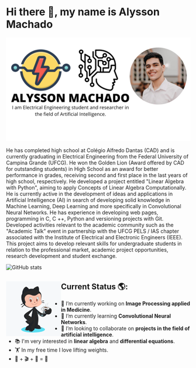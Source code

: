 # Hi there 👋, my name is Alysson Machado

![profile-image](https://github.com/Alyssonmach/alyssonmach/blob/master/profile-image.png)

He has completed high school at Colégio Alfredo Dantas (CAD) and is currently graduating in Electrical Engineering from the Federal University of Campina Grande (UFCG). He won the Golden Lion (Award offered by CAD for outstanding students) in High School as an award for better performance in grades, receiving second and first place in the last years of high school, respectively. He developed a project entitled "Linear Algebra with Python", aiming to apply Concepts of Linear Algebra Computationally. He is currently active in the development of ideas and applications in Artificial Intelligence (AI) in search of developing solid knowledge in Machine Learning, Deep Learning and more specifically in Convolutional Neural Networks. He has experience in developing web pages, programming in C, C ++, Python and versioning projects with Git. Developed activities relevant to the academic community such as the "Academic Talk" event in partnership with the UFCG PELS / IAS chapter associated with the Institute of Electrical and Electronic Engineers (IEEE). This project aims to develop relevant skills for undergraduate students in relation to the professional market, academic project opportunities, research development and student exchange.

![GitHub stats](https://github-readme-stats.vercel.app/api?username=Alyssonmach&show_icons=true)

## Current Status 🌎: <a href = "https://github.com/Alyssonmach?tab=repositories"><img align="left" width="150" height="150" src="https://github.com/Alyssonmach/alyssonmach/blob/master/octocat.png"></a>

- 🔭 I’m currently working on **Image Processing applied in Medicine**. 
- 🌱 I’m currently learning **Convolutional Neural Networks**. 
- 👯 I’m looking to collaborate on **projects in the field of artificial intelligence**.
- 📚 I'm very interested in **linear algebra** and **differential equations**.
- 🏋️ In my free time I love lifting weights.
- 🎵 + 🎬 + 🍕 = 🥰
